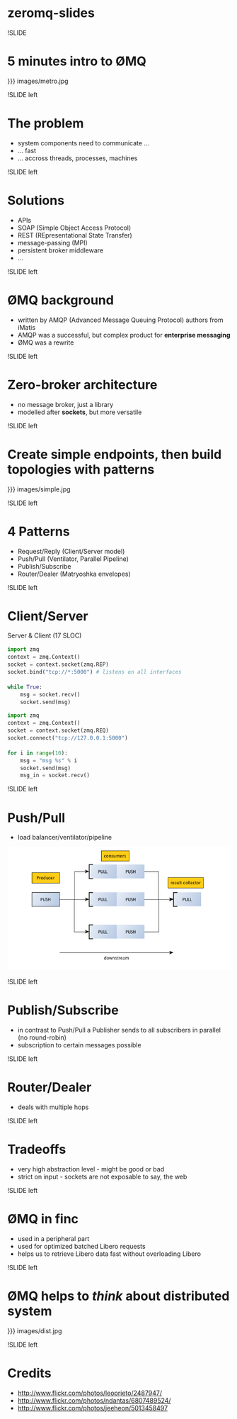 # zeromq-slides

!SLIDE

# 5 minutes intro to  ØMQ

}}} images/metro.jpg


!SLIDE left

# The problem

* system components need to communicate ...
* ... fast
* ... accross threads, processes, machines

!SLIDE left

# Solutions

* APIs
* SOAP (Simple Object Access Protocol)
* REST (REpresentational State Transfer)
* message-passing (MPI)
* persistent broker middleware
* ...

!SLIDE left

# ØMQ background

* written by AMQP (Advanced Message Queuing Protocol) authors from iMatis
* AMQP was a successful, but complex product for **enterprise messaging**
* ØMQ was a rewrite

!SLIDE left

# Zero-broker architecture

* no message broker, just a library
* modelled after **sockets**, but more versatile

!SLIDE left
 
# Create **simple endpoints**, then build topologies with **patterns**

}}} images/simple.jpg

!SLIDE left

# 4 Patterns

* Request/Reply (Client/Server model)
* Push/Pull (Ventilator, Parallel Pipeline)
* Publish/Subscribe 
* Router/Dealer (Matryoshka envelopes)

!SLIDE left

# Client/Server

Server & Client (17 SLOC)

``` python
import zmq
context = zmq.Context()
socket = context.socket(zmq.REP)
socket.bind("tcp://*:5000") # listens on all interfaces
 
while True:
    msg = socket.recv()
    socket.send(msg)
```

``` python
import zmq
context = zmq.Context()
socket = context.socket(zmq.REQ)
socket.connect("tcp://127.0.0.1:5000")
 
for i in range(10):
    msg = "msg %s" % i
    socket.send(msg)
    msg_in = socket.recv()
```


!SLIDE left

# Push/Pull

* load balancer/ventilator/pipeline

![images/pushpull.png](images/pushpull.png)


!SLIDE left

# Publish/Subscribe

* in contrast to Push/Pull a Publisher sends to all subscribers in parallel (no round-robin)
* subscription to certain messages possible

!SLIDE left

# Router/Dealer

* deals with multiple hops

!SLIDE left

# Tradeoffs

* very high abstraction level - might be good or bad
* strict on input - sockets are not exposable to say, the web


!SLIDE left

# ØMQ in finc

* used in a peripheral part
* used for optimized batched Libero requests
* helps us to retrieve Libero data fast without overloading Libero

!SLIDE left

# ØMQ helps to *think* about distributed system

}}} images/dist.jpg

!SLIDE left

# Credits

* http://www.flickr.com/photos/leoprieto/2487947/
* http://www.flickr.com/photos/ndantas/6807489524/
* http://www.flickr.com/photos/jeeheon/5013458497
